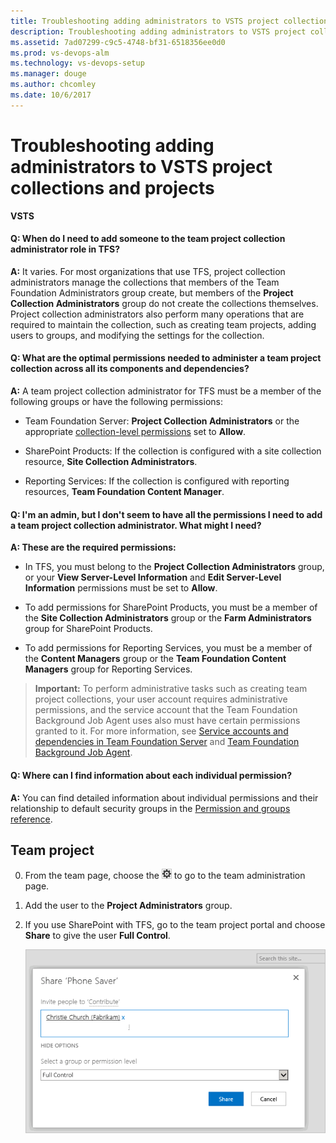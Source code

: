 ```yaml
---
title: Troubleshooting adding administrators to VSTS project collections and projects
description: Troubleshooting adding administrators to VSTS project collections and projects 
ms.assetid: 7ad07299-c9c5-4748-bf31-6518356ee0d0
ms.prod: vs-devops-alm
ms.technology: vs-devops-setup
ms.manager: douge  
ms.author: chcomley
ms.date: 10/6/2017
---
```

[//]: # (monikerRange: 'vsts')

# Troubleshooting adding administrators to VSTS project collections and projects

**VSTS**

#### Q: When do I need to add someone to the team project collection administrator role in TFS?

**A:** It varies. For most organizations that use TFS, project collection administrators manage the collections that members of the Team Foundation Administrators group create, but members of the **Project Collection Administrators** group do not create the collections themselves. Project collection administrators also perform many operations that are required to maintain the collection, such as creating team projects, adding users to groups, and modifying the settings for the collection.

#### Q: What are the optimal permissions needed to administer a team project collection across all its components and dependencies?

**A:** A team project collection administrator for TFS must be a member of the following groups or have the following permissions:

-   Team Foundation Server: **Project Collection Administrators** or the appropriate [collection-level permissions](../security/permissions.md#collection) set to **Allow**.

-   SharePoint Products: If the collection is configured with a site collection resource, **Site Collection Administrators**.

-   Reporting Services: If the collection is configured with reporting resources, **Team Foundation Content Manager**.

#### Q: I'm an admin, but I don't seem to have all the permissions I need to add a team project collection administrator. What might I need?

**A: These are the required permissions:**

-   In TFS, you must belong to the **Project Collection Administrators** group, or your **View Server-Level Information** and **Edit Server-Level Information** permissions must be set to **Allow**.

-   To add permissions for SharePoint Products, you must be a member of the **Site Collection Administrators** group or the **Farm Administrators** group for SharePoint Products.

-   To add permissions for Reporting Services, you must be a member of the **Content Managers** group or the **Team Foundation Content Managers** group for Reporting Services.

>**Important:**
>  To perform administrative tasks such as creating team project collections, your user account requires administrative permissions, and the service account that the Team Foundation Background Job Agent uses also must have certain permissions granted to it. For more information, see [Service accounts and dependencies in Team Foundation Server](../tfs-server/admin/service-accounts-dependencies-tfs.md) and [Team Foundation Background Job Agent](../tfs-server/architecture/background-job-agent.md).

#### Q: Where can I find information about each individual permission? 

**A:** You can find detailed information about individual permissions and their relationship to default security groups in the [Permission and groups reference](../security/permissions.md).

## Team project

0. From the team page, choose the ![Settings icon](_img/admin-gear-icon.png) to go to the team administration page.

0. Add the user to the **Project Administrators** group.

0. If you use SharePoint with TFS, go to the team project portal and choose **Share** to give the user **Full Control**.

    ![Choose the SharePoint group and add users](_img/add-administrator-tfs/invite-administrators.png)

